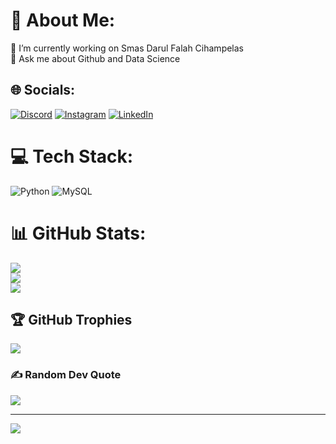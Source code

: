 # 💫 About Me:
🔭 I’m currently working on Smas Darul Falah Cihampelas<br>💬 Ask me about Github and Data Science


## 🌐 Socials:
[![Discord](https://img.shields.io/badge/Discord-%237289DA.svg?logo=discord&logoColor=white)](https://discord.gg/muhamad_fahrudin) [![Instagram](https://img.shields.io/badge/Instagram-%23E4405F.svg?logo=Instagram&logoColor=white)](https://instagram.com/@mmufaah) [![LinkedIn](https://img.shields.io/badge/LinkedIn-%230077B5.svg?logo=linkedin&logoColor=white)](https://linkedin.com/in/www.linkedin.com/in/muhamad-fahrudin-098911274) 

# 💻 Tech Stack:
![Python](https://img.shields.io/badge/python-3670A0?style=flat&logo=python&logoColor=ffdd54) ![MySQL](https://img.shields.io/badge/mysql-4479A1.svg?style=flat&logo=mysql&logoColor=white)
# 📊 GitHub Stats:
![](https://github-readme-stats.vercel.app/api?username=mufa290300&theme=neon&hide_border=false&include_all_commits=false&count_private=false)<br/>
![](https://github-readme-streak-stats.herokuapp.com/?user=mufa290300&theme=neon&hide_border=false)<br/>
![](https://github-readme-stats.vercel.app/api/top-langs/?username=mufa290300&theme=neon&hide_border=false&include_all_commits=false&count_private=false&layout=compact)

## 🏆 GitHub Trophies
![](https://github-profile-trophy.vercel.app/?username=mufa290300&theme=neon&no-frame=false&no-bg=false&margin-w=4)

### ✍️ Random Dev Quote
![](https://quotes-github-readme.vercel.app/api?type=vetical&theme=tokyonight)

---
[![](https://visitcount.itsvg.in/api?id=mufa290300&icon=3&color=12)](https://visitcount.itsvg.in)

<!-- Proudly created with GPRM ( https://gprm.itsvg.in ) -->
